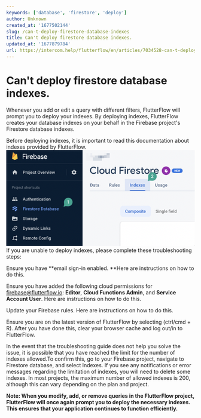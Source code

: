 ```yaml
---
keywords: ['database', 'firestore', 'deploy']
author: Unknown
created_at: '1677502144'
slug: /can-t-deploy-firestore-database-indexes
title: Can't deploy firestore database indexes.
updated_at: '1677879784'
url: https://intercom.help/flutterflow/en/articles/7034528-can-t-deploy-firestore-database-indexes
---
```

# Can't deploy firestore database indexes.

Whenever you add or edit a query with different filters, FlutterFlow will prompt you to deploy your indexes. By deploying indexes, FlutterFlow creates your database indexes on your behalf in the Firebase project's Firestore database indexes.

Before deploying indexes, it is important to read this documentation about indexes provided by FlutterFlow.​
![](../assets/20250430121307457486.png)​
If you are unable to deploy indexes, please complete these troubleshooting steps:

Ensure you have **email sign-in enabled. **Here are instructions on how to do this.

Ensure you have added the following cloud permissions for firebase@flutterflow.io: **Editor**, **Cloud Functions Admin**, and **Service Account User**. Here are instructions on how to do this.

Update your Firebase rules. Here are instructions on how to do this.

Ensure you are on the latest version of FlutterFlow by selecting (ctrl/cmd + R). After you have done this, clear your browser cache and log out/in to FlutterFlow.​

In the event that the troubleshooting guide does not help you solve the issue, it is possible that you have reached the limit for the number of indexes allowed.To confirm this, go to your Firebase project, navigate to Firestore database, and select Indexes. If you see any notifications or error messages regarding the limitation of indexes, you will need to delete some indexes. In most projects, the maximum number of allowed indexes is 200, although this can vary depending on the plan and project.​

**Note: When you modify, add, or remove queries in the FlutterFlow project, FlutterFlow will once again prompt you to deploy the necessary indexes. This ensures that your application continues to function efficiently.**​